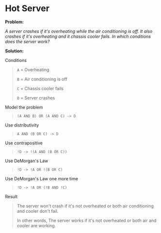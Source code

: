 # Hot Server

**Problem:**

_A server crashes if it's overheating while the air conditioning is off. It also crashes if it's overheating and it chassis cooler fails. In which conditions does the server work?_

**Solution:**

Conditions

> `A` = Overheating
>
> `B` = Air conditioning is off
>
> `C` = Chassis cooler fails
>
> `D` = Server crashes

Model the problem

> `(A AND B) OR (A AND C) -> D`

Use distributivity

> `A AND (B OR C) -> D`

Use contrapositive

> `!D -> !(A AND (B OR C))`

Use DeMorgan's Law

> `!D -> !A OR !(B OR C)`

Use DeMorgan's Law one more time

> `!D -> !A OR (!B AND !C)`

Result

> The server won't crash if it's not overheated or both air conditioning and cooler don't fail.
>
> In other words, The server works if it's not overheated or both air and cooler are working.
